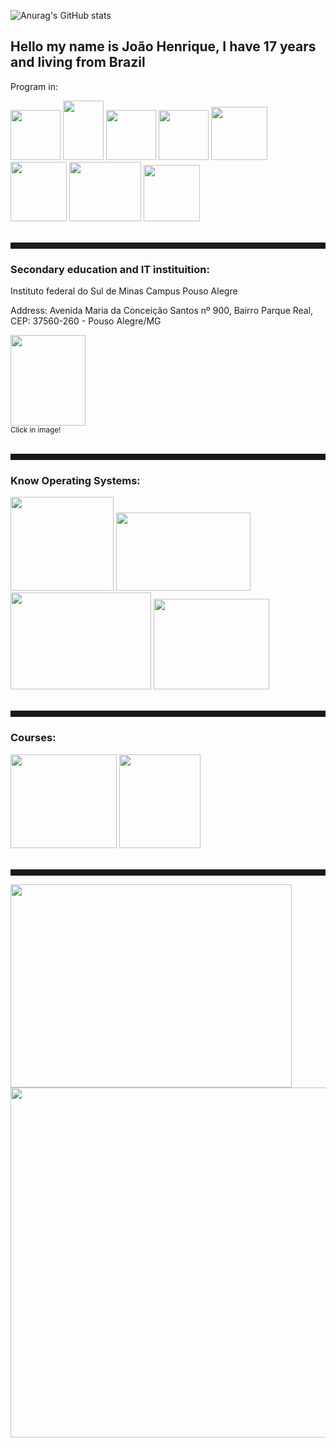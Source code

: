 ![Anurag's GitHub stats](https://github-readme-stats.vercel.app/api?username=kirigaya7447&show_icons=true&count_private=true&theme=synthwave)
 
<div>
  <h2>Hello my name is João Henrique, I have 17 years and living from Brazil</h2>
  <p>Program in:</p>
  <img id="cLang" height="80px" width="80px" src="https://upload.wikimedia.org/wikipedia/commons/thumb/1/18/C_Programming_Language.svg/1200px-C_Programming_Language.svg.png">
  <img id="java" height="95px" width="65px" src="https://upload.wikimedia.org/wikipedia/pt/thumb/3/30/Java_programming_language_logo.svg/1200px-Java_programming_language_logo.svg.png">
  <img id="python" height="80px" width="80px" src="https://logodownload.org/wp-content/uploads/2019/10/python-logo-2.png">
  <img id="html" height="80px" width="80px" src="https://cdn-icons-png.flaticon.com/512/732/732212.png">
  <img id="css" height="85px" width="90px" src="https://logospng.org/download/css-3/logo-css-3-2048.png">
  <img id="js" height="95px" width="90px" src="https://i0.wp.com/pt.mundobabushka.com/wp-content/uploads/sites/5/2016/03/js-logo.png?fit=500%2C500&ssl=1">
  <img id="php" height="95px" width="115px" src="https://logospng.org/download/php/logo-php-1024.png">
  <img id="react" height="90px" width="90px" src="https://cdn1.iconfinder.com/data/icons/soleicons-fill-vol-1/64/reactjs_javascript_library_atom_atomic_react-512.png">
</div>
<br>
<div>
  <hr style="height: 10px; color: grey;">
  <h3>Secondary education and IT instituition:</h3>
  <p>Instituto federal do Sul de Minas Campus Pouso Alegre</p>
  <p>Address: Avenida Maria da Conceição Santos nº 900, Bairro Parque Real, CEP: 37560-260 - Pouso Alegre/MG</p>
  <a href="https://goo.gl/maps/jFsxvNYMjxMhyHGV9" target="_blank">
    <img height="145px" width="120px" src="https://portal.poa.ifsuldeminas.edu.br/images/2018/Agosto/22/IFSULDEMINAS_Pouso-Alegre-aplica%C3%A7%C3%B5es-verticais.png"></a>
  <br>
  <small>Click in image!</small>
</div>
<br>
<hr style="height: 10px; color: grey;">
<div>
  <h3>Know Operating Systems:</h3>
  <img id="windows" height="150px" width="165px" src="https://cdn.pixabay.com/photo/2012/04/10/23/33/logo-27046_1280.png">
  <img id="ubuntu" height="125px" width="215px" src="https://logodownload.org/wp-content/uploads/2017/11/ubuntu-logo.png">
  <img id="debian" height="155px" width="225px" src="https://penseemti.com.br/wp-content/uploads/2020/08/debian-logo.png">
  <img id="kali" height="145px" width="185px" src="https://static.javatpoint.com/tutorial/kali-linux/images/kali-linux-tutorial1.png">
</div>
<br>
<hr style="height: 10px; color: grey;">
<div>
  <h3>Courses:</h3>
  <img id="ite" height="150px" width="170px" src="https://guiadeti.com.br/wp-content/uploads/2021/09/guia-cursos-cisconetworkingacademy.png">
  <img id="tdi" height="150px" width="130px" src="https://pbs.twimg.com/media/B-XgsHPIcAAIPXo.jpg">
</div>
<br>
<hr style="height: 10px; color: grey;">
<img height="325" width="450" src="https://luistavares.com/wp-content/uploads/2011/06/software.jpg">
<img height="560px" width="560px" src="https://media.tenor.com/RP_qoKH85xgAAAAM/the-rock-sus-the-rock-meme.gif">
